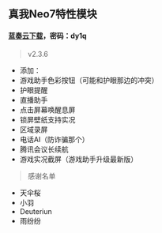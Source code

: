 ## 真我Neo7特性模块
#### [蓝奏云下载]([https://wwrj.lanzouw.com/iDBmx2u1nwji])，密码：dy1q
> v2.3.6
 - 添加：
- 游戏助手色彩按钮（可能和护眼那边的冲突）
 - 护眼提醒
 - 直播助手
 - 点击屏幕唤醒息屏
 - 锁屏壁纸支持实况
 - 区域录屏
 - 电话AI（防诈骗那个）
 - 腾讯会议长续航
 - 游戏实况截屏（游戏助手升级最新版）
> 感谢名单
 - 天伞桜
 - 小羽
 - Deuteriun
 - 雨纷纷
